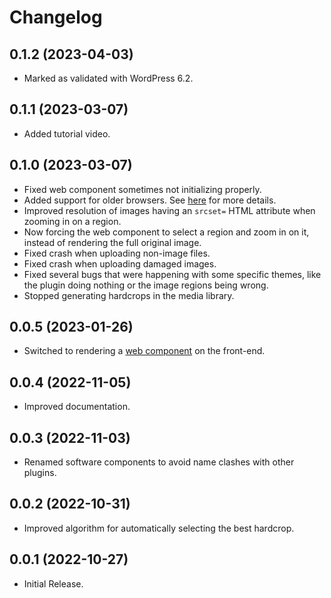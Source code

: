 # Changelog

<!--
WARNING: Bits of information here are duplicated in several places:
  * https://docs.frameright.io/wordpress/changelog
  * https://github.com/Frameright/image-display-control-wordpress/blob/master/readme.txt
Make sure to keep them in sync.
-->

## 0.1.2 (2023-04-03)

- Marked as validated with WordPress 6.2.

## 0.1.1 (2023-03-07)

- Added tutorial video.

## 0.1.0 (2023-03-07)

- Fixed web component sometimes not initializing properly.
- Added support for older browsers. See [here](/web-component/browsers) for more details.
- Improved resolution of images having an `srcset=` HTML attribute when zooming in on a region.
- Now forcing the web component to select a region and zoom in on it, instead of rendering the full original image.
- Fixed crash when uploading non-image files.
- Fixed crash when uploading damaged images.
- Fixed several bugs that were happening with some specific themes, like the plugin doing nothing or the image regions being wrong.
- Stopped generating hardcrops in the media library.

## 0.0.5 (2023-01-26)

- Switched to rendering a [web component](/web-component) on the front-end.

## 0.0.4 (2022-11-05)

- Improved documentation.

## 0.0.3 (2022-11-03)

- Renamed software components to avoid name clashes with other plugins.

## 0.0.2 (2022-10-31)

- Improved algorithm for automatically selecting the best hardcrop.

## 0.0.1 (2022-10-27)

- Initial Release.
